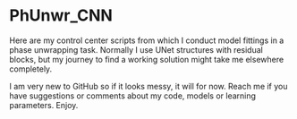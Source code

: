 # PhUnwr_CNN

Here are my control center scripts from which I conduct model fittings in a phase unwrapping task.
Normally I use UNet structures with residual blocks, but my journey to find a working solution might take me elsewhere completely.

I am very new to GitHub so if it looks messy, it will for now. Reach me if you have suggestions or comments about my code, models or learning parameters.
Enjoy.
